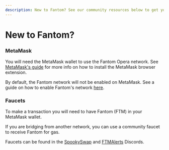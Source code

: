 ```yaml
---
description: New to Fantom? See our community resources below to get you started!
---
```


# New to Fantom?

### MetaMask

You will need the MetaMask wallet to use the Fantom Opera network.  See [MetaMask's guide](https://metamask.io/download) for more info on how to install the MetaMask browser extension.

By default, the Fantom network will not be enabled on MetaMask. See a guide on how to enable Fantom's network [here](https://docs.fantom.foundation/tutorials/set-up-metamask).

### Faucets

To make a transaction you will need to have Fantom (FTM) in your MetaMask wallet.

If you are bridging from another network, you can use a community faucet to receive Fantom for gas.

Faucets can be found in the [SpookySwap](http://discord.gg/spookyswap) and [FTMAlerts](http://discord.gg/ftmalerts) Discords. 
